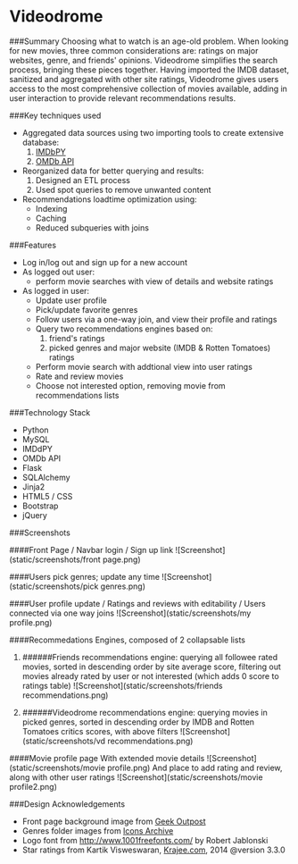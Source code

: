 Videodrome
==========

###Summary
Choosing what to watch is an age-old problem. When looking for new movies, three common considerations are: ratings on major websites, genre, and friends' opinions. Videodrome simplifies the search process, bringing these pieces together. Having imported the IMDB dataset, sanitized and aggregated with other site ratings, Videodrome gives users access to the most comprehensive collection of movies available, adding in user interaction to provide relevant recommendations results.

###Key techniques used
* Aggregated data sources using two importing tools to create extensive database:
    1. <a href="http://imdbpy.sourceforge.net/">IMDbPY</a>
    2. <a href="http://www.omdbapi.com/">OMDb API</a>
* Reorganized data for better querying and results:
    1. Designed an ETL process
    2. Used spot queries to remove unwanted content
* Recommendations loadtime optimization using:
    * Indexing
    * Caching
    * Reduced subqueries with joins
    
###Features
* Log in/log out and sign up for a new account
* As logged out user:
    * perform movie searches with view of details and website ratings
* As logged in user:
    * Update user profile
    * Pick/update favorite genres
    * Follow users via a one-way join, and view their profile and ratings
    * Query two recommendations engines based on: 
      1. friend's ratings
      2. picked genres and major website (IMDB & Rotten Tomatoes) ratings
    * Perform movie search with addtional view into user ratings
    * Rate and review movies
    * Choose not interested option, removing movie from recommendations lists

###Technology Stack
* Python
* MySQL
* IMDdPY
* OMDb API
* Flask
* SQLAlchemy
* Jinja2
* HTML5 / CSS
* Bootstrap
* jQuery

###Screenshots

####Front Page / Navbar login / Sign up link
![Screenshot](static/screenshots/front page.png)

####Users pick genres; update any time
![Screenshot](static/screenshots/pick genres.png)

####User profile update / Ratings and reviews with editability / Users connected via one way joins
![Screenshot](static/screenshots/my profile.png)

####Recommedations Engines, composed of 2 collapsable lists

1. ######Friends recommendations engine: querying all followee rated movies, sorted in descending order by site average score, filtering out movies already rated by user or not interested (which adds 0 score to ratings table)
![Screenshot](static/screenshots/friends recommendations.png)

2. ######Videodrome recommendations engine: querying movies in picked genres, sorted in descending order by IMDB and Rotten Tomatoes critics scores, with above filters
![Screenshot](static/screenshots/vd recommendations.png)

####Movie profile page 
With extended movie details
![Screenshot](static/screenshots/movie profile.png)
And place to add rating and review, along with other user ratings
![Screenshot](static/screenshots/movie profile2.png)

###Design Acknowledgements
* Front page background image from <a href="http://www.geekoutpost.com/">Geek Outpost<a/>
* Genres folder images from <a href="http://icons.iconarchive.com/">Icons Archive<a/>
* Logo font from http://www.1001freefonts.com/ by Robert Jablonski
* Star ratings from Kartik Visweswaran, <a href="Krajee.com">Krajee.com</a>, 2014 @version 3.3.0

